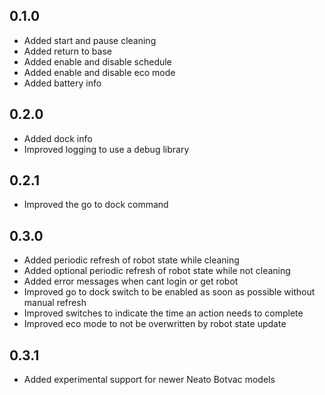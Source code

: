 ## 0.1.0

* Added start and pause cleaning
* Added return to base
* Added enable and disable schedule
* Added enable and disable eco mode
* Added battery info

## 0.2.0

* Added dock info
* Improved logging to use a debug library

## 0.2.1

* Improved the go to dock command

## 0.3.0

* Added periodic refresh of robot state while cleaning
* Added optional periodic refresh of robot state while not cleaning
* Added error messages when cant login or get robot
* Improved go to dock switch to be enabled as soon as possible without manual refresh
* Improved switches to indicate the time an action needs to complete
* Improved eco mode to not be overwritten by robot state update

## 0.3.1

* Added experimental support for newer Neato Botvac models